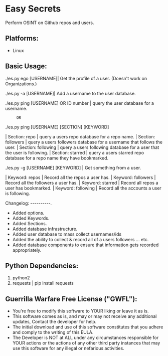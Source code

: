 # Easy Secrets
Perform OSINT on Github repos and users.

Platforms:
---------
- Linux

Basic Usage:
------------
   ./es.py ego [USERNAME]| Get the profile of a user. (Doesn't work on Organizations.)

   ./es.py -a [USERNAME]| Add a username to the user database.

   ./es.py ping [USERNAME] OR ID number | query the user database for a username.

         OR

   ./es.py ping [USERNAME] [SECTION] [KEYWORD]

   | Section: repo      | query a users repo database for a repo name.
   | Section: followers | query a users followers database for a username that follows the user.
   | Section: following | query a users following database for a user that the user is following.
   | Section: starred   | query a users starred repo database for a repo name they have bookmarked.


   ./es.py -g [USERNAME] [KEYWORD] | Get something from a user.

   | Keyword: repos     | Record all the repos a user has.
   | Keyword: followers | Record all the followers a user has.
   | Keyword: starred   | Record all repos a user has bookmarked.
   | Keyword: following | Record all the accounts a user is following.

Changelog:
----------.
- Added options.
- Added Keywords.
- Added Sections.
- Added database infrastructure.
- Added user database to mass collect usernames/ids
- Added the ability to collect & record all of a users followers ... etc.
- Added database components to ensure that information gets recorded appropriately.

Python Dependencies:
--------------------
1. python2
2. requests | pip install requests

Guerrilla Warfare Free License ("GWFL"):
----------------------------------------
- You're free to modify this software to YOUR liking or leave it as is.
- This software comes as is, and may or may not receive any additional updates, Contact the developer for help.
- The initial download and use of this software constitutes that you adhere and comply to the writing of this EULA.
- The Developer is NOT at ALL under any circumstances responsible for YOUR actions or the actions of any other third party instances that may use this software for any illegal or nefarious activities.
